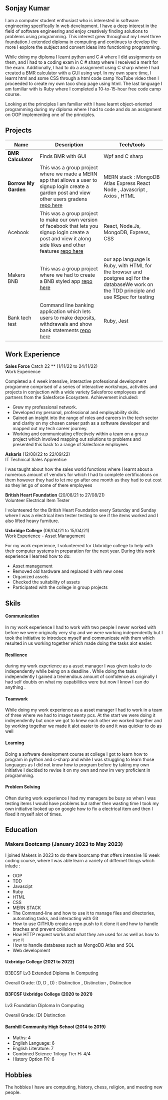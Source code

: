 ## Sonjay Kumar

I am a computer student enthusiast who is interested in software engineering specifically In web development. I have a deep interest in the field of software engineering and enjoy creatively finding solutions to problems using programming. This interest grew throughout my  Level three foundation / extended diploma in computing and continues to develop the more I explore the subject and convert ideas into functioning programming.

While doing my diploma I learnt python and C # where I did assignments on them, and I had to a coding exam in C # sharp where I received a merit for the exam. Additionally, I had to do a assignment using C sharp where I had created a BMR calculator with a GUI using wpf. In my own spare time, I learnt html and some CSS through a html code camp YouTube video then I proceeded to create my own taco shop page using html. The last language I am familiar with is Ruby where I completed a 10-to-15-hour free code camp course.

Looking at the principles I am familiar with I have learnt object-oriented programming during my diploma where I had to code and do an assignment on OOP implementing one of the principles.

## Projects

| Name                         | Description           | Tech/tools        |
| ---------------------------- | --------------------- | ----------------- |
| **BMR Calculator**           | Finds BMR with GUI    | Wpf and C sharp   |
| **Borrow My Garden**         |  This was a group project where we made a MERN app that allows a user to signup login create a garden post and view  other users gradens [repo here](https://github.com/KumarS14/borrow-my-garden) | MERN stack : MongoDB Atlas  Express  React  Node , Javascript , Axios , HTML
| Acebook | This was a group project to make our own version of facebook that lets you signup login create a post and view it along side likes and other features [repo here](https://github.com/KumarS14/acebook-water) | React, Node.Js, MongoDB, Express, CSS |
| Makers BNB | This was a group project where we had to create a BNB styled app [repo here](https://github.com/Fiona-1981/makersbnb-ruby-seed) | our app language is Ruby, with HTML for the browser and postgres sql for the databaseWe work on the TDD principle and use RSpec for testing
| Bank tech test | Command line banking application which lets users to make deposits, withdrawals and show bank statements [repo here](https://github.com/KumarS14/bank.js)| Ruby, Jest |

## Work Experience

**Sales Force** Catch 22 ** (1/11/22 to 24/11/22)  
Work Experience

Completed a 4 week intensive, interactive professional development programme comprised of a series of interactive workshops, activities and projects in conjuction with a wide variety Salesforce employees and partners from the Salesforce Ecosystem.
Achievement included: 
-	Grew my professional network. 
-	Developed my personal, professional and employability skills. 
-	Gained an insight into the range of roles and careers in the tech sector and clarity on my chosen career path as a software developer and mapped out my tech career journey. 
-	Working and communicating effectively within a team on a grou.p project which involved mapping out solutions to problems and presented this back to a range of Salesforce employees

**Askaris** (12/08/22 to 22/09/22)  
IT Technical Sales Apprentice

I was taught about how the sales world functions where I learnt about a numerous amount of vendors for which I had to complete certifications on them however they had to let me go after one month as they had to cut cost so they let go of some of there employees

**British Heart Foundation** (20/08/21 to 27/08/21)  
Volunteer Electrical Item Tester

I volunteered for the British Heart Foundation every Saturday and Sunday where I was a electrical item tester testing to see if the items worked and I also lifted heavy furniture.

**Uxbridge College** (06/04/21 to 15/04/21)  
Work Experience - Asset Management

For my work experience, I volunteered for Uxbridge college to help with their computer systems in preparation for the next year. During this work experience I learned how to do: 
- Asset management 
- Removed old hardware and replaced it with new ones 
- Organized assets 
- Checked the suitability of assets 
- Participated with the college in group projects
## Skils
#### Communication
In my work experience I had to work with two people I never worked with before we were originally very shy and we were working independently but I took the initiative to introduce myself and communicate with them which resulted in us working together which made doing the tasks alot easier.

#### Resilience
during my work experience as a asset manager I was given tasks to do independently while being on a deadline . While doing the tasks independently I gained a tremendous amount of confidence as originally I had self doubts on what my capabilities were but now I know I can do anything .
 
#### Teamwork
While doing my work experience as a asset manager I had to work in a team of three where we had to image twenty pcs. At the start we were doing it independently but once we got to knew each other we worked together and by working together we made it alot easier to do and it was quicker to do as well

#### Learning
Doing a software development course at college I got to learn how to program in python and c-sharp and while I was struggling to learn those languages as I did not know how to program before by taking my own initiative I decided to revise it on my own and now im very proficient in programming.
 
#### Problem Solving
Often during work experience I had my managers be busy so when I was testing items I would have problems but rather then wasting time I took my own initiative looked up on google how to fix a electrical item and then I fixed it myself alot of times.

## Education

### Makers Bootcamp (January 2023 to May 2023)
I joined Makers in 2023 to do there boorcamp that offers intensive 16 week coding course, where I was able learn a variety of differnet things which inlude :  <br/> 
- OOP
- TDD
- Javascipt
- Ruby
- HTML
- CSS
- MERN STACK
- The Command-line and how to use it to manage files and directories, automating tasks, and interacting with Git
- How to use GITHUb create a repo push to it clone it and how to handle braches and prevent collisions
- How HTTP request works and what they are used for as well as how to use it
- How to handle databases such as MongoDB Atlas and SQL
- Web development

#### Uxbridge College (2021 to 2022)
B3ECSF Lv3 Extended Diploma In Computing

Overall Grade: (D, D , D)  : Distinction , Distinction , Distinction

####  B3FCSF Uxbridge College (2020 to 2021)
Lv3 Foundation Diploma In Computing

Overall Grade: (D) Distinction

#### Barnhill Community High School (2014 to 2019)
- Maths: 4 
- English Language: 6 
- English Literature: 7
- Combined Science Trilogy Tier H: 4/4 
- History Option FK: 6 

## Hobbies

The hobbies I have are computing, history, chess, religion, and meeting new people.
